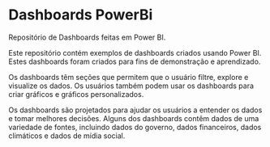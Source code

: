 # Dashboards PowerBi

Repositório de Dashboards feitas em Power BI.

Este repositório contém exemplos de dashboards criados usando Power BI. Estes dashboards foram criados para fins de demonstração e aprendizado. 

Os dashboards têm seções que permitem que o usuário filtre, explore e visualize os dados. Os usuários também podem usar os dashboards para criar gráficos e gráficos personalizados.

Os dashboards são projetados para ajudar os usuários a entender os dados e tomar melhores decisões. Alguns dos dashboards contêm dados de uma variedade de fontes, incluindo dados do governo, dados financeiros, dados climáticos e dados de mídia social. 
